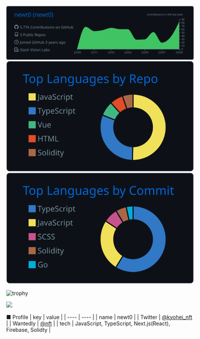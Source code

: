 ![](https://raw.githubusercontent.com/newt0/newt0/main/profile-summary-card-output/github_dark/0-profile-details.svg)
![](https://raw.githubusercontent.com/newt0/newt0/main/profile-summary-card-output/github_dark/1-repos-per-language.svg)
![](https://raw.githubusercontent.com/newt0/newt0/main/profile-summary-card-output/github_dark/2-most-commit-language.svg)

![trophy](https://github-profile-trophy.vercel.app/?username=newt0&title=MultiLanguage,Commits,Repositories,Issues,)

<img src="https://github.com/newt0/newt0/assets/56229817/2f7a4717-e506-4574-ad88-78abd17ee7cb" width="300px" heigth=auto />

■ Profile
| key | value |
| ---- | ---- |
| name | newt0 |
| Twitter | [@kyohei_nft](https://twitter.com/kyohei_nft) |
| Wantedly | [@nft](https://www.wantedly.com/id/nft) |
| tech | JavaScript, TypeScript,  Next.js(React), Firebase, Solidty |

